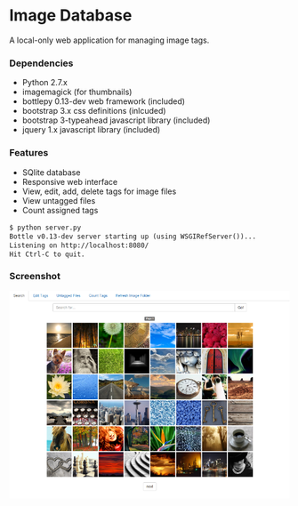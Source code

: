 # Image Database
A local-only web application for managing image tags.
### Dependencies ###
* Python 2.7.x
* imagemagick (for thumbnails)
* bottlepy 0.13-dev web framework (included)
* bootstrap 3.x css definitions (inlcuded)
* bootstrap 3-typeahead javascript library (included)
* jquery 1.x javascript library (included)

### Features ###
* SQlite database
* Responsive web interface
* View, edit, add, delete tags for image files
* View untagged files
* Count assigned tags

```
$ python server.py 
Bottle v0.13-dev server starting up (using WSGIRefServer())...
Listening on http://localhost:8080/
Hit Ctrl-C to quit.
```

### Screenshot ###
![screenshot](https://raw.githubusercontent.com/aroess/image-database/master/screenshot.png)
